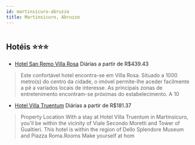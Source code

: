 ```yaml
---
id: martinsicuro-abruzzo
title: Martinsicuro, Abruzzo
---
```


<center><img src="http://photos.hotelbeds.com/giata/40/401560/401560a_hb_a_001.jpg" alt="" /></center>


## Hotéis ⭐️⭐️⭐️

-    [Hotel San Remo Villa Rosa](https://www.hurb.com/aud/https://www.hurb.com/hoteis/martinsicuro/hotel-san-remo-villa-rosa-JNP-JP263352?cmp=18055) Diárias a partir de R$439.43
   > Este confortável hotel encontra-se em Villa Rosa. Situado a 1000 metro(s) do centro da cidade, o imóvel permite-lhe aceder facilmente a pé a variados locais de interesse. As principais zonas de entretenimento encontram-se próximas do estabelecimento. A 10
-    [Hotel Villa Truentum](https://www.hurb.com/aud/https://www.hurb.com/hoteis/martinsicuro/hotel-villa-truentum-JNP-JP918387?cmp=18055) Diárias a partir de R$181.37
   > Property Location With a stay at Hotel Villa Truentum in Martinsicuro, you&apos;ll be within the vicinity of Viale Secondo Moretti and Tower of Gualtieri. This hotel is within the region of Dello Splendore Museum and Piazza Roma.Rooms Make yourself at hom
